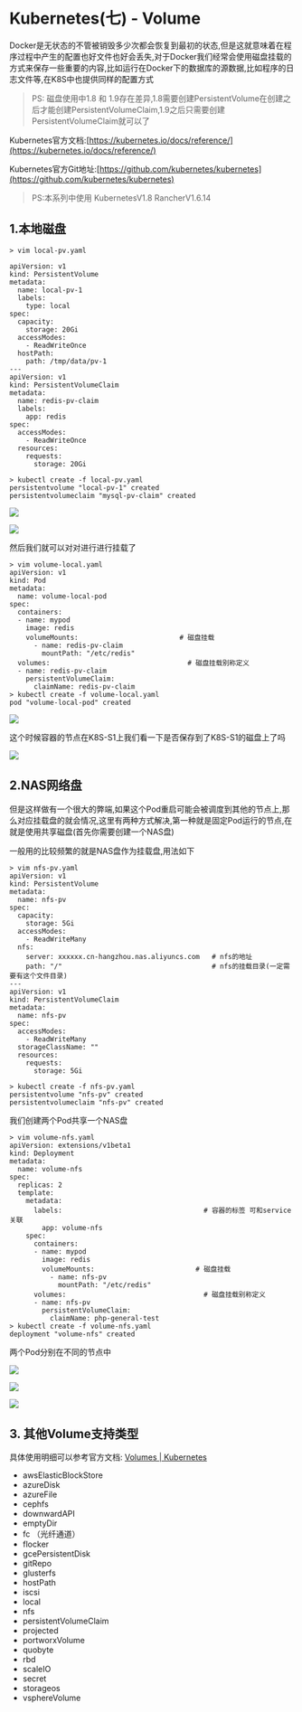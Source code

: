 # Kubernetes(七) - Volume


Docker是无状态的不管被销毁多少次都会恢复到最初的状态,但是这就意味着在程序过程中产生的配置也好文件也好会丢失,对于Docker我们经常会使用磁盘挂载的方式来保存一些重要的内容,比如运行在Docker下的数据库的源数据,比如程序的日志文件等,在K8S中也提供同样的配置方式

> PS: 磁盘使用中1.8 和 1.9存在差异,1.8需要创建PersistentVolume在创建之后才能创建PersistentVolumeClaim,1.9之后只需要创建PersistentVolumeClaim就可以了  


Kubernetes官方文档:[https://kubernetes.io/docs/reference/](https://kubernetes.io/docs/reference/)

Kubernetes官方Git地址:[https://github.com/kubernetes/kubernetes](https://github.com/kubernetes/kubernetes)

> PS:本系列中使用 KubernetesV1.8 RancherV1.6.14  

## 1.本地磁盘

```
> vim local-pv.yaml

apiVersion: v1
kind: PersistentVolume
metadata:
  name: local-pv-1
  labels:
    type: local
spec:
  capacity:
    storage: 20Gi
  accessModes:
    - ReadWriteOnce
  hostPath:
    path: /tmp/data/pv-1
---
apiVersion: v1
kind: PersistentVolumeClaim
metadata:
  name: redis-pv-claim
  labels:
    app: redis
spec:
  accessModes:
    - ReadWriteOnce
  resources:
    requests:
      storage: 20Gi

> kubectl create -f local-pv.yaml
persistentvolume "local-pv-1" created
persistentvolumeclaim "mysql-pv-claim" created
```

![](Kubernetes(%E4%B8%83)%20-%20Volume/53.png)


![](Kubernetes(%E4%B8%83)%20-%20Volume/54.png)

然后我们就可以对对进行进行挂载了

```
> vim volume-local.yaml
apiVersion: v1
kind: Pod
metadata:
  name: volume-local-pod
spec:
  containers:
  - name: mypod
    image: redis
    volumeMounts:                         # 磁盘挂载
      - name: redis-pv-claim
        mountPath: "/etc/redis"
  volumes:                                  # 磁盘挂载别称定义
  - name: redis-pv-claim
    persistentVolumeClaim:
      claimName: redis-pv-claim
> kubectl create -f volume-local.yaml
pod "volume-local-pod" created
```

![](Kubernetes(%E4%B8%83)%20-%20Volume/55.png)

这个时候容器的节点在K8S-S1上我们看一下是否保存到了K8S-S1的磁盘上了吗

![](Kubernetes(%E4%B8%83)%20-%20Volume/56.png)


## 2.NAS网络盘
但是这样做有一个很大的弊端,如果这个Pod重启可能会被调度到其他的节点上,那么对应挂载盘的就会情况,这里有两种方式解决,第一种就是固定Pod运行的节点,在就是使用共享磁盘(首先你需要创建一个NAS盘)

一般用的比较频繁的就是NAS盘作为挂载盘,用法如下

```
> vim nfs-pv.yaml
apiVersion: v1
kind: PersistentVolume
metadata:
  name: nfs-pv
spec:
  capacity:
    storage: 5Gi
  accessModes:
    - ReadWriteMany
  nfs:
    server: xxxxxx.cn-hangzhou.nas.aliyuncs.com   # nfs的地址
    path: "/"                                     # nfs的挂载目录(一定需要有这个文件目录)
---
apiVersion: v1
kind: PersistentVolumeClaim
metadata:
  name: nfs-pv
spec:
  accessModes:
    - ReadWriteMany
  storageClassName: ""
  resources:
    requests:
      storage: 5Gi

> kubectl create -f nfs-pv.yaml
persistentvolume "nfs-pv" created
persistentvolumeclaim "nfs-pv" created
```

我们创建两个Pod共享一个NAS盘

```
> vim volume-nfs.yaml
apiVersion: extensions/v1beta1 
kind: Deployment
metadata:
  name: volume-nfs
spec:
  replicas: 2  
  template:
    metadata:
      labels:                                   # 容器的标签 可和service关联
        app: volume-nfs
    spec:
      containers:
      - name: mypod
        image: redis
        volumeMounts:                         # 磁盘挂载
          - name: nfs-pv
            mountPath: "/etc/redis"
      volumes:                                  # 磁盘挂载别称定义
      - name: nfs-pv
        persistentVolumeClaim:
          claimName: php-general-test
> kubectl create -f volume-nfs.yaml
deployment "volume-nfs" created
```

两个Pod分别在不同的节点中

![](Kubernetes(%E4%B8%83)%20-%20Volume/57.png)

![](Kubernetes(%E4%B8%83)%20-%20Volume/58.png)

![](Kubernetes(%E4%B8%83)%20-%20Volume/59.png)


## 3. 其他Volume支持类型

具体使用明细可以参考官方文档: [Volumes | Kubernetes](https://v1-8.docs.kubernetes.io/docs/concepts/storage/volumes/)

- awsElasticBlockStore
- azureDisk
- azureFile
- cephfs
- downwardAPI
- emptyDir
- fc （光纤通道）
- flocker
- gcePersistentDisk
- gitRepo
- glusterfs
- hostPath
- iscsi
- local
- nfs
- persistentVolumeClaim
- projected
- portworxVolume
- quobyte
- rbd
- scaleIO
- secret
- storageos
- vsphereVolume

